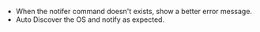 * When the notifer command doesn't exists, show a better error message.
* Auto Discover the OS and notify as expected.